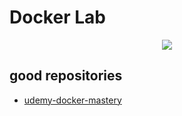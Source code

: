 # Docker Lab

<p align="center">
  <img src="https://user-images.githubusercontent.com/51189292/186471619-248002cc-f4a0-4f98-8a12-e51610e548e9.png">
</p>

## good repositories

- [udemy-docker-mastery](https://github.com/BretFisher/udemy-docker-mastery)
